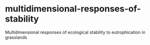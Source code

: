 # multidimensional-responses-of-stability
Multidimensional responses of ecological stability to eutrophication in grasslands
